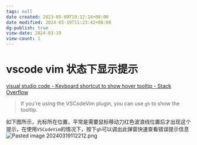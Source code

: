 ```yaml
---
tags: null
date created: 2023-05-09T19:12:14+08:00
date modified: 2024-03-19T11:23:42+08:00
dg-publish: true
view-date: 2024-03-19
view-count: 1
---
```


# vscode vim 状态下显示提示

[visual studio code - Keyboard shortcut to show hover tooltip - Stack Overflow](https://stackoverflow.com/questions/32279384/keyboard-shortcut-to-show-hover-tooltip#:~:text=The%20trick%20is%20timing.,CMD%2FCtrl%20%2B%20press%20K.)

> If you're using the VSCodeVim plugin, you can use `gh` to show the tooltip. [](https://stackoverflow.com/a/66860229)

如下图所示，光标所在位置，平常是需要鼠标移动刀红色波浪线位置后才出现这个提示，在使用`VSCodeVim`的情况下，按下`gh`可以调出此弹窗快速查看错误提示信息
![Pasted image 20240319112212.png](/img/user/attachs/Pasted%20image%2020240319112212.png)
